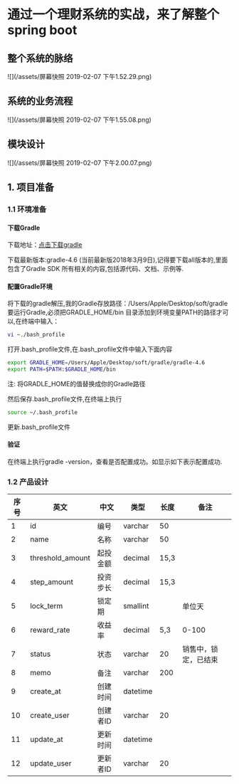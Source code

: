 # 通过一个理财系统的实战，来了解整个spring boot

## 整个系统的脉络

![](/assets/屏幕快照 2019-02-07 下午1.52.29.png)

## 系统的业务流程

![](/assets/屏幕快照 2019-02-07 下午1.55.08.png)

## 模块设计

![](/assets/屏幕快照 2019-02-07 下午2.00.07.png)

## 1. 项目准备
### 1.1 环境准备
#### 下载Gradle

下载地址：[点击下载gradle](https://link.jianshu.com?t=http%3A%2F%2Fservices.gradle.org%2Fdistributions%2F)

下载最新版本:gradle-4.6 \(当前最新版2018年3月9日\),记得要下载all版本的,里面包含了Gradle SDK 所有相关的内容,包括源代码、文档、示例等.

#### 配置Gradle环境

将下载的gradle解压,我的Gradle存放路径：/Users/Apple/Desktop/soft/gradle  
 要运行Gradle,必须把GRADLE\_HOME/bin 目录添加到环境变量PATH的路径才可以,在终端中输入：

``` bash
vi ~./bash_profile
```

打开.bash\_profile文件,在.bash\_profile文件中输入下面内容

``` bash
export GRADLE_HOME=/Users/Apple/Desktop/soft/gradle/gradle-4.6 
export PATH=$PATH:$GRADLE_HOME/bin

```

注: 将GRADLE\_HOME的值替换成你的Gradle路径

然后保存.bash\_profile文件,在终端上执行

``` bash
source ~/.bash_profile
```

更新.bash\_profile文件

#### 验证

 在终端上执行gradle -version，查看是否配置成功。如显示如下表示配置成功.
 
### 1.2 产品设计
|序号|英文|中文|类型|长度|备注|
|---|---|---|---|---|---|
|1|id|编号|varchar|50||
|2|name|名称|varchar|50||
|3|threshold_amount|起投金额|decimal|15,3||
|4|step_amount|投资步长|decimal|15,3||
|5|lock_term|锁定期|smallint||单位天|
|6|reward_rate|收益率|decimal|5,3|0-100|
|7|status|状态|varchar|20|销售中，锁定，已结束|
|8|memo|备注|varchar|200||
|9|create_at|创建时间|datetime|||
|10|create_user|创建者ID|varchar|20||
|11|update_at|更新时间|datetime|||
|12|update_user|更新者ID|varchar|20||


